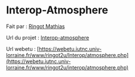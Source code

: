 # Interop-Atmosphere

Fait par : [Ringot Mathias](https://github.com/4n0m4lie)

Url du projet : [Interop-atmosphere](https://github.com/4n0m4lie/Atmosphere)

Url webetu : [https://webetu.iutnc.univ-lorraine.fr/www/ringot2u/Interop/atmosphere.php](https://webetu.iutnc.univ-lorraine.fr/www/ringot2u/interop/atmosphere.php)
